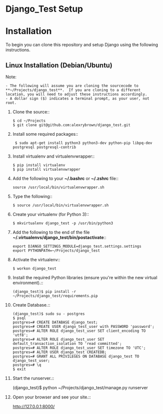 Django_Test Setup
=================

Installation
============

To begin you can clone this repository and setup Django using the following instructions.

Linux Installation (Debian/Ubuntu)
----------------------------------

Note:

    - The following will assume you are cloning the sourcecode to **~/Projects/django_test**.  If you are cloning to a different location, you will need to adjust these instructions accordingly.
    - A dollar sign ($) indicates a terminal prompt, as your user, not root.

1.  Clone the source::

        $ cd ~/Projects
        $ git clone git@github.com:alexrybrown/django_test.git

2. Install some required packages::

        $ sudo apt-get install python3 python3-dev python-pip libpq-dev postgresql postgresql-contrib

3.  Install virtualenv and virtualenvwrapper::

        $ pip install virtualenv
        $ pip install virtualenvwrapper

4.  Add the following to your **~/.bashrc** or **~/.zshrc** file::

        source /usr/local/bin/virtualenvwrapper.sh

5.  Type the following::

        $ source /usr/local/bin/virtualenvwrapper.sh

6.  Create your virtualenv (for Python 3)::

        $ mkvirtualenv django_test -p /usr/bin/python3


7.  Add the following to the end of the file **~/.virtualenvs/django_test/bin/postactivate**::

        export DJANGO_SETTINGS_MODULE=django_test.settings.settings
        export PYTHONPATH=~/Projects/django_test

8.  Activate the virtualenv::

        $ workon django_test

9.  Install the required Python libraries (ensure you're within the new virtual environment).::

        (django_test)$ pip install -r ~/Projects/django_test/requirements.pip
        
10. Create Database.::

        (django_test)$ sudo su - postgres
        $ psql
        postgres=# CREATE DATABASE django_test;
        postgres=# CREATE USER django_test_user with PASSWORD 'password'; 
        postgres=# ALTER ROLE django_test_user SET client_encoding TO 'utf8';
        postgres=# ALTER ROLE django_test_user SET default_transaction_isolation TO 'read committed';
        postgres=# ALTER ROLE django_test_user SET timezone TO 'UTC';
        postgres=# ALTER USER django_test CREATEDB;
        postgres=# GRANT ALL PRIVILEGES ON DATABASE django_test TO django_test_user;
        postgres=# \q
        $ exit
        
11.  Start the runserver.::

        (django_test)$ python ~/Projects/django_test/manage.py runserver
        
12.  Open your browser and see your site.::

        http://127.0.0.1:8000/
